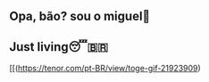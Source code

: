 ## Opa, bão? sou o miguel👋


## Just living😴🇧🇷
[[(https://tenor.com/pt-BR/view/toge-gif-21923909)


<!--
**MigReiDelas/Migreidelas** is a ✨ _special_ ✨ repository because its `README.md` (this file) appears on your GitHub profile.

Here are some ideas to get you started:

- 🔭 I’m currently working on ...
- 🌱 I’m currently learning ...
- 👯 I’m looking to collaborate on ...
- 🤔 I’m looking for help with ...
- 💬 Ask me about ...
- 📫 How to reach me: ...
- 😄 Pronouns: ...
- ⚡ Fun fact: ...
-->
